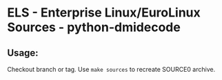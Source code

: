 # ELS - Enterprise Linux/EuroLinux Sources - python-dmidecode
 
## Usage:
  Checkout branch or tag. Use `make sources` to recreate  SOURCE0 archive.

